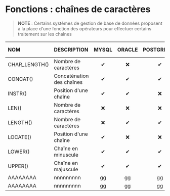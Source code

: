 # Fonctions : chaînes de caractères

> **NOTE** : Certains systèmes de gestion de base de données proposent à la place d'une fonction des opérateurs pour effectuer certains traitement sur les chaînes

|NOM|DESCRIPTION|MYSQL|ORACLE|POSTGRESQL|SQLITE|SQL SERVER|
|:--|:--|:--:|:--:|:--:|:--:|:--:|
|CHAR_LENGTH()|Nombre de caractères|✔|❌|✔|❌|❌|
|CONCAT()|Concaténation des chaînes|✔|✔|✔|❌|✔|
|INSTR()|Position d'une chaîne|✔|✔|❌|✔|❌|
|LEN()|Nombre de caractères|❌|❌|❌|❌|✔|
|LENGTH()|Nombre de caractères|❌|✔|✔|✔|❌|
|LOCATE()|Position d'une chaîne|✔|❌|❌|❌|❌|
|LOWER()|Chaîne en minuscule|✔|✔|✔|✔|✔|
|UPPER()|Chaîne en majuscule|✔|✔|✔|✔|✔|
|AAAAAAAA|nnnnnnnnn|gg|gg|gg|gg|gg|
|AAAAAAAA|nnnnnnnnn|gg|gg|gg|gg|gg|
